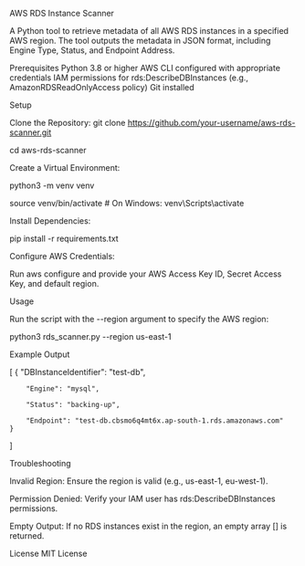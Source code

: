 AWS RDS Instance Scanner

A Python tool to retrieve metadata of all AWS RDS instances in a specified AWS region. The tool outputs the metadata in JSON format, including Engine Type, Status, and Endpoint Address.

Prerequisites
Python 3.8 or higher
AWS CLI configured with appropriate credentials
IAM permissions for rds:DescribeDBInstances (e.g., AmazonRDSReadOnlyAccess policy)
Git installed

Setup

Clone the Repository:
git clone https://github.com/your-username/aws-rds-scanner.git

cd aws-rds-scanner


Create a Virtual Environment:

python3 -m venv venv

source venv/bin/activate  # On Windows: venv\Scripts\activate


Install Dependencies:

pip install -r requirements.txt


Configure AWS Credentials:

Run aws configure and provide your AWS Access Key ID, Secret Access Key, and default region.



Usage

Run the script with the --region argument to specify the AWS region:

python3 rds_scanner.py --region us-east-1

Example Output



[ 
    {
        "DBInstanceIdentifier": "test-db",
        
        "Engine": "mysql",
        
        "Status": "backing-up",
        
        "Endpoint": "test-db.cbsmo6q4mt6x.ap-south-1.rds.amazonaws.com"
    }
]



Troubleshooting

Invalid Region: Ensure the region is valid (e.g., us-east-1, eu-west-1).

Permission Denied: Verify your IAM user has rds:DescribeDBInstances permissions.

Empty Output: If no RDS instances exist in the region, an empty array [] is returned.

License
MIT License
